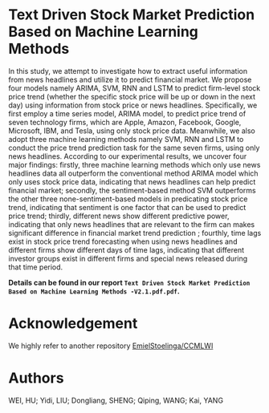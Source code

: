 # Text Driven Stock Market Prediction Based on Machine Learning Methods

In this study, we attempt to investigate how to extract useful information from news headlines and
utilize it to predict financial market. We propose four models namely ARIMA, SVM, RNN and LSTM
to predict firm-level stock price trend (whether the specific stock price will be up or down in the next
day) using information from stock price or news headlines. Specifically, we first employ a time series
model, ARIMA model, to predict price trend of seven technology firms, which are Apple, Amazon,
Facebook, Google, Microsoft, IBM, and Tesla, using only stock price data. Meanwhile, we also adopt
three machine learning methods namely SVM, RNN and LSTM to conduct the price trend prediction
task for the same seven firms, using only news headlines. According to our experimental results, we
uncover four major findings: firstly, three machine learning methods which only use news headlines
data all outperform the conventional method ARIMA model which only uses stock price data,
indicating that news headlines can help predict financial market; secondly, the sentiment-based method
SVM outperforms the other three none-sentiment-based models in predicating stock price trend,
indicating that sentiment is one factor that can be used to predict price trend; thirdly, different news
show different predictive power, indicating that only news headlines that are relevant to the firm can
makes significant difference in financial market trend prediction ; fourthly, time lags exist in stock
price trend forecasting when using news headlines and different firms show different days of time lags,
indicating that different investor groups exist in different firms and special news released during that
time period.

**Details can be found in our report `Text Driven Stock Market Prediction Based on Machine Learning Methods -V2.1.pdf.pdf`.**

# Acknowledgement

We highly refer to another repository [EmielStoelinga/CCMLWI](https://github.com/EmielStoelinga/CCMLWI)

# Authors

WEI, HU; Yidi, LIU; Dongliang, SHENG; Qiping, WANG; Kai, YANG
